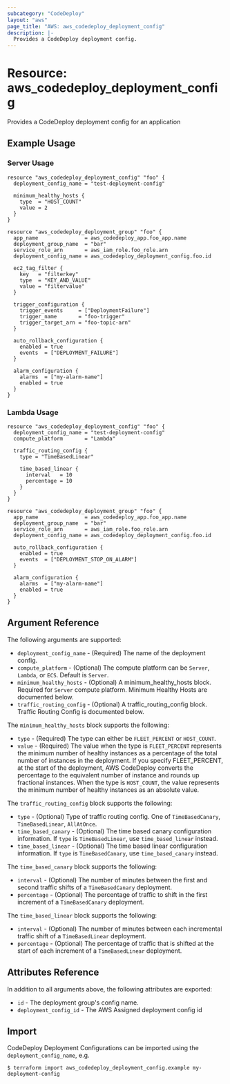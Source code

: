 ```yaml
---
subcategory: "CodeDeploy"
layout: "aws"
page_title: "AWS: aws_codedeploy_deployment_config"
description: |-
  Provides a CodeDeploy deployment config.
---
```


# Resource: aws_codedeploy_deployment_config

Provides a CodeDeploy deployment config for an application

## Example Usage

### Server Usage

```hcl
resource "aws_codedeploy_deployment_config" "foo" {
  deployment_config_name = "test-deployment-config"

  minimum_healthy_hosts {
    type  = "HOST_COUNT"
    value = 2
  }
}

resource "aws_codedeploy_deployment_group" "foo" {
  app_name               = aws_codedeploy_app.foo_app.name
  deployment_group_name  = "bar"
  service_role_arn       = aws_iam_role.foo_role.arn
  deployment_config_name = aws_codedeploy_deployment_config.foo.id

  ec2_tag_filter {
    key   = "filterkey"
    type  = "KEY_AND_VALUE"
    value = "filtervalue"
  }

  trigger_configuration {
    trigger_events     = ["DeploymentFailure"]
    trigger_name       = "foo-trigger"
    trigger_target_arn = "foo-topic-arn"
  }

  auto_rollback_configuration {
    enabled = true
    events  = ["DEPLOYMENT_FAILURE"]
  }

  alarm_configuration {
    alarms  = ["my-alarm-name"]
    enabled = true
  }
}
```

### Lambda Usage

```hcl
resource "aws_codedeploy_deployment_config" "foo" {
  deployment_config_name = "test-deployment-config"
  compute_platform       = "Lambda"

  traffic_routing_config {
    type = "TimeBasedLinear"

    time_based_linear {
      interval   = 10
      percentage = 10
    }
  }
}

resource "aws_codedeploy_deployment_group" "foo" {
  app_name               = aws_codedeploy_app.foo_app.name
  deployment_group_name  = "bar"
  service_role_arn       = aws_iam_role.foo_role.arn
  deployment_config_name = aws_codedeploy_deployment_config.foo.id

  auto_rollback_configuration {
    enabled = true
    events  = ["DEPLOYMENT_STOP_ON_ALARM"]
  }

  alarm_configuration {
    alarms  = ["my-alarm-name"]
    enabled = true
  }
}
```

## Argument Reference

The following arguments are supported:

* `deployment_config_name` - (Required) The name of the deployment config.
* `compute_platform` - (Optional) The compute platform can be `Server`, `Lambda`, or `ECS`. Default is `Server`.
* `minimum_healthy_hosts` - (Optional) A minimum_healthy_hosts block. Required for `Server` compute platform. Minimum Healthy Hosts are documented below.
* `traffic_routing_config` - (Optional) A traffic_routing_config block. Traffic Routing Config is documented below.

The `minimum_healthy_hosts` block supports the following:

* `type` - (Required) The type can either be `FLEET_PERCENT` or `HOST_COUNT`.
* `value` - (Required) The value when the type is `FLEET_PERCENT` represents the minimum number of healthy instances as
a percentage of the total number of instances in the deployment. If you specify FLEET_PERCENT, at the start of the
deployment, AWS CodeDeploy converts the percentage to the equivalent number of instance and rounds up fractional instances.
When the type is `HOST_COUNT`, the value represents the minimum number of healthy instances as an absolute value.

The `traffic_routing_config` block supports the following:

* `type` - (Optional) Type of traffic routing config. One of `TimeBasedCanary`, `TimeBasedLinear`, `AllAtOnce`.
* `time_based_canary` - (Optional) The time based canary configuration information. If `type` is `TimeBasedLinear`, use `time_based_linear` instead.
* `time_based_linear` - (Optional) The time based linear configuration information. If `type` is `TimeBasedCanary`, use `time_based_canary` instead.

The `time_based_canary` block supports the following:

* `interval` - (Optional) The number of minutes between the first and second traffic shifts of a `TimeBasedCanary` deployment.
* `percentage` - (Optional) The percentage of traffic to shift in the first increment of a `TimeBasedCanary` deployment.

The `time_based_linear` block supports the following:

* `interval` - (Optional) The number of minutes between each incremental traffic shift of a `TimeBasedLinear` deployment.
* `percentage` - (Optional) The percentage of traffic that is shifted at the start of each increment of a `TimeBasedLinear` deployment.

## Attributes Reference

In addition to all arguments above, the following attributes are exported:

* `id` - The deployment group's config name.
* `deployment_config_id` - The AWS Assigned deployment config id

## Import

CodeDeploy Deployment Configurations can be imported using the `deployment_config_name`, e.g.

```
$ terraform import aws_codedeploy_deployment_config.example my-deployment-config
```
